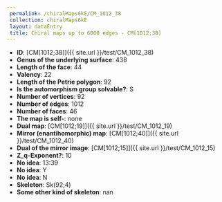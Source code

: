 ```yaml
--- 
 permalink: /chiralMaps6kE/CM_1012_38 
 collection: chiralMaps6kE
 layout: dataEntry
 title: Chiral maps up to 6000 edges - CM[1012;38]
---
```


- **ID**: [CM[1012;38]]({{ site.url }}/test/CM_1012_38)
- **Genus of the underlying surface**: 438
- **Length of the face**: 44
- **Valency**: 22
- **Length of the Petrie polygon**: 92
- **Is the automorphism group solvable?**: S
- **Number of vertices**: 92
- **Number of edges**: 1012
- **Number of faces**: 46
- **The map is self-**: none
- **Dual map**: [CM[1012;19]]({{ site.url }}/test/CM_1012_19)
- **Mirror (enantihomorphic) map**: [CM[1012;40]]({{ site.url }}/test/CM_1012_40)
- **Dual of the mirror image**: [CM[1012;15]]({{ site.url }}/test/CM_1012_15)
- **Z_q-Exponent?**: 10
- **No idea**:  13:39
- **No idea**: Y
- **No idea**: N
- **Skeleton**: Sk(92;4)
- **Some other kind of skeleton**: nan
